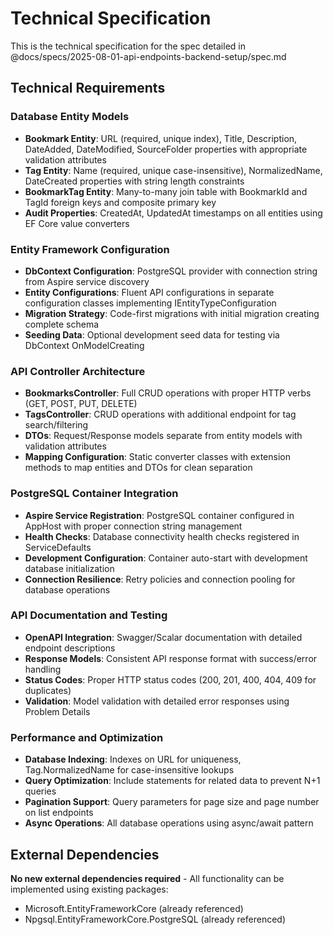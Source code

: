 # Technical Specification

This is the technical specification for the spec detailed in @docs/specs/2025-08-01-api-endpoints-backend-setup/spec.md

## Technical Requirements

### Database Entity Models
- **Bookmark Entity**: URL (required, unique index), Title, Description, DateAdded, DateModified, SourceFolder properties with appropriate validation attributes
- **Tag Entity**: Name (required, unique case-insensitive), NormalizedName, DateCreated properties with string length constraints
- **BookmarkTag Entity**: Many-to-many join table with BookmarkId and TagId foreign keys and composite primary key
- **Audit Properties**: CreatedAt, UpdatedAt timestamps on all entities using EF Core value converters

### Entity Framework Configuration
- **DbContext Configuration**: PostgreSQL provider with connection string from Aspire service discovery
- **Entity Configurations**: Fluent API configurations in separate configuration classes implementing IEntityTypeConfiguration
- **Migration Strategy**: Code-first migrations with initial migration creating complete schema
- **Seeding Data**: Optional development seed data for testing via DbContext OnModelCreating

### API Controller Architecture
- **BookmarksController**: Full CRUD operations with proper HTTP verbs (GET, POST, PUT, DELETE)
- **TagsController**: CRUD operations with additional endpoint for tag search/filtering
- **DTOs**: Request/Response models separate from entity models with validation attributes
- **Mapping Configuration**: Static converter classes with extension methods to map entities and DTOs for clean separation

### PostgreSQL Container Integration
- **Aspire Service Registration**: PostgreSQL container configured in AppHost with proper connection string management
- **Health Checks**: Database connectivity health checks registered in ServiceDefaults
- **Development Configuration**: Container auto-start with development database initialization
- **Connection Resilience**: Retry policies and connection pooling for database operations

### API Documentation and Testing
- **OpenAPI Integration**: Swagger/Scalar documentation with detailed endpoint descriptions
- **Response Models**: Consistent API response format with success/error handling
- **Status Codes**: Proper HTTP status codes (200, 201, 400, 404, 409 for duplicates)
- **Validation**: Model validation with detailed error responses using Problem Details

### Performance and Optimization
- **Database Indexing**: Indexes on URL for uniqueness, Tag.NormalizedName for case-insensitive lookups
- **Query Optimization**: Include statements for related data to prevent N+1 queries
- **Pagination Support**: Query parameters for page size and page number on list endpoints
- **Async Operations**: All database operations using async/await pattern

## External Dependencies

**No new external dependencies required** - All functionality can be implemented using existing packages:
- Microsoft.EntityFrameworkCore (already referenced)
- Npgsql.EntityFrameworkCore.PostgreSQL (already referenced)